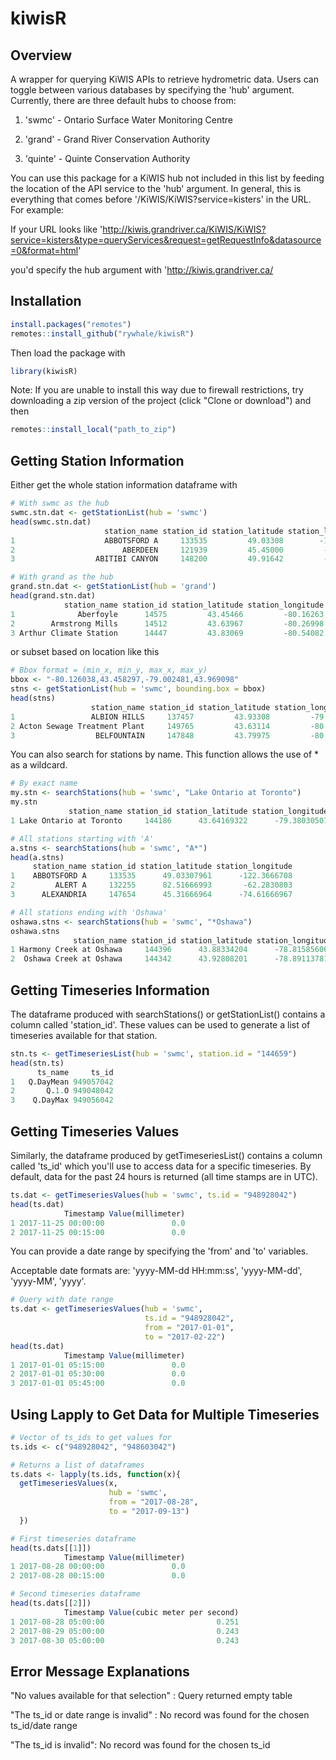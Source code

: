 kiwisR
================

Overview
--------

A wrapper for querying KiWIS APIs to retrieve hydrometric data. Users can toggle between various databases by specifying the 'hub' argument. Currently, there are three default hubs to choose from:

1.  'swmc' - Ontario Surface Water Monitoring Centre

2.  'grand' - Grand River Conservation Authority

3.  'quinte' - Quinte Conservation Authority

You can use this package for a KiWIS hub not included in this list by feeding the location of the API service to the 'hub' argument. In general, this is everything that comes before '/KiWIS/KiWIS?service=kisters' in the URL. For example:

If your URL looks like '<http://kiwis.grandriver.ca/KiWIS/KiWIS?service=kisters&type=queryServices&request=getRequestInfo&datasource=0&format=html>'

you'd specify the hub argument with '<http://kiwis.grandriver.ca/>

Installation
------------

``` r
install.packages("remotes")
remotes::install_github("rywhale/kiwisR")
```

Then load the package with

``` r
library(kiwisR)
```

Note: If you are unable to install this way due to firewall restrictions, try downloading a zip version of the project (click "Clone or download") and then

``` r
remotes::install_local("path_to_zip")
```

Getting Station Information
---------------------------

Either get the whole station information dataframe with

``` r
# With swmc as the hub
swmc.stn.dat <- getStationList(hub = 'swmc')
head(swmc.stn.dat)
                     station_name station_id station_latitude station_longitude
1                    ABBOTSFORD A     133535         49.03308        -122.36667
2                        ABERDEEN     121939         45.45000         -98.43308
3                  ABITIBI CANYON     148200         49.91642         -81.56667
```

``` r
# With grand as the hub
grand.stn.dat <- getStationList(hub = 'grand')
head(grand.stn.dat)
            station_name station_id station_latitude station_longitude
1              Aberfoyle      14575         43.45466         -80.16263
2        Armstrong Mills      14512         43.63967         -80.26998
3 Arthur Climate Station      14447         43.83069         -80.54082
```

or subset based on location like this

``` r
# Bbox format = (min_x, min_y, max_x, max_y)
bbox <- "-80.126038,43.458297,-79.002481,43.969098"
stns <- getStationList(hub = 'swmc', bounding.box = bbox)
head(stns)
                  station_name station_id station_latitude station_longitude
1                 ALBION HILLS     137457         43.93308         -79.83333
2 Acton Sewage Treatment Plant     149765         43.63114         -80.01667
3                  BELFOUNTAIN     147848         43.79975         -80.01667
```

You can also search for stations by name. This function allows the use of \* as a wildcard.

``` r
# By exact name
my.stn <- searchStations(hub = 'swmc', "Lake Ontario at Toronto")
my.stn
             station_name station_id station_latitude station_longitude
1 Lake Ontario at Toronto     144186      43.64169322      -79.38030507

# All stations starting with 'A'
a.stns <- searchStations(hub = 'swmc', "A*")
head(a.stns)
     station_name station_id station_latitude station_longitude
1    ABBOTSFORD A     133535      49.03307961      -122.3666708
2         ALERT A     132255      82.51666993       -62.2830803
3      ALEXANDRIA     147654      45.31666964      -74.61666967

# All stations ending with 'Oshawa'
oshawa.stns <- searchStations(hub = 'swmc', "*Oshawa")
oshawa.stns
              station_name station_id station_latitude station_longitude
1 Harmony Creek at Oshawa     144396      43.88334204      -78.81585606
2  Oshawa Creek at Oshawa     144342      43.92808201      -78.89113781
```

Getting Timeseries Information
------------------------------

The dataframe produced with searchStations() or getStationList() contains a column called 'station\_id'. These values can be used to generate a list of timeseries available for that station.

``` r
stn.ts <- getTimeseriesList(hub = 'swmc', station.id = "144659")
head(stn.ts)
      ts_name     ts_id
1   Q.DayMean 949057042
2       Q.1.O 949048042
3    Q.DayMax 949056042
```

Getting Timeseries Values
-------------------------

Similarly, the dataframe produced by getTimeseriesList() contains a column called 'ts\_id' which you'll use to access data for a specific timeseries. By default, data for the past 24 hours is returned (all time stamps are in UTC).

``` r
ts.dat <- getTimeseriesValues(hub = 'swmc', ts.id = "948928042")
head(ts.dat)
            Timestamp Value(millimeter)
1 2017-11-25 00:00:00               0.0
2 2017-11-25 00:15:00               0.0
```

You can provide a date range by specifying the 'from' and 'to' variables.

Acceptable date formats are: 'yyyy-MM-dd HH:mm:ss', 'yyyy-MM-dd', 'yyyy-MM', 'yyyy'.

``` r
# Query with date range
ts.dat <- getTimeseriesValues(hub = 'swmc',
                              ts.id = "948928042", 
                              from = "2017-01-01", 
                              to = "2017-02-22")
head(ts.dat)
            Timestamp Value(millimeter)
1 2017-01-01 05:15:00               0.0
2 2017-01-01 05:30:00               0.0
3 2017-01-01 05:45:00               0.0
```

Using Lapply to Get Data for Multiple Timeseries
------------------------------------------------

``` r
# Vector of ts_ids to get values for
ts.ids <- c("948928042", "948603042")

# Returns a list of dataframes
ts.dats <- lapply(ts.ids, function(x){
  getTimeseriesValues(x,
                      hub = 'swmc',
                      from = "2017-08-28", 
                      to = "2017-09-13")
  })

# First timeseries dataframe
head(ts.dats[[1]])
            Timestamp Value(millimeter)
1 2017-08-28 00:00:00               0.0
2 2017-08-28 00:15:00               0.0

# Second timeseries dataframe
head(ts.dats[[2]])
            Timestamp Value(cubic meter per second)
1 2017-08-28 05:00:00                         0.251
2 2017-08-29 05:00:00                         0.243
3 2017-08-30 05:00:00                         0.243
```

Error Message Explanations
--------------------------

"No values available for that selection" : Query returned empty table

"The ts\_id or date range is invalid" : No record was found for the chosen ts\_id/date range

"The ts\_id is invalid": No record was found for the chosen ts\_id
